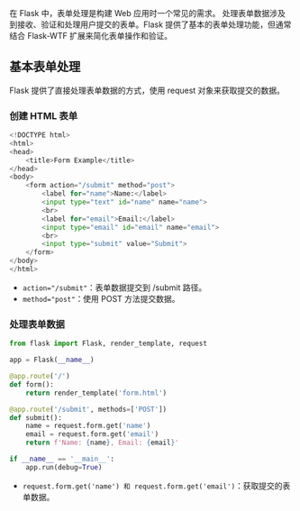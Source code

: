 在 Flask 中，表单处理是构建 Web 应用时一个常见的需求。
处理表单数据涉及到接收、验证和处理用户提交的表单。Flask 提供了基本的表单处理功能，但通常结合 Flask-WTF 扩展来简化表单操作和验证。
## 基本表单处理
Flask 提供了直接处理表单数据的方式，使用 request 对象来获取提交的数据。
### 创建 HTML 表单
```python
<!DOCTYPE html>
<html>
<head>
    <title>Form Example</title>
</head>
<body>
    <form action="/submit" method="post">
        <label for="name">Name:</label>
        <input type="text" id="name" name="name">
        <br>
        <label for="email">Email:</label>
        <input type="email" id="email" name="email">
        <br>
        <input type="submit" value="Submit">
    </form>
</body>
</html>
```
- `action="/submit"`：表单数据提交到 /submit 路径。
- `method="post"`：使用 POST 方法提交数据。
### 处理表单数据
```python
from flask import Flask, render_template, request

app = Flask(__name__)

@app.route('/')
def form():
    return render_template('form.html')

@app.route('/submit', methods=['POST'])
def submit():
    name = request.form.get('name')
    email = request.form.get('email')
    return f'Name: {name}, Email: {email}'

if __name__ == '__main__':
    app.run(debug=True)
```
- `request.form.get('name') 和 request.form.get('email')`：获取提交的表单数据。

